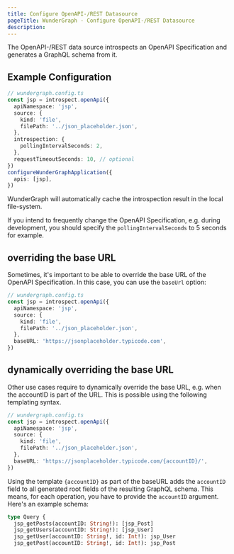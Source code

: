 ```yaml
---
title: Configure OpenAPI-/REST Datasource
pageTitle: WunderGraph - Configure OpenAPI-/REST Datasource
description:
---
```


The OpenAPI-/REST data source introspects an OpenAPI Specification and generates a GraphQL schema from it.

## Example Configuration

```typescript
// wundergraph.config.ts
const jsp = introspect.openApi({
  apiNamespace: 'jsp',
  source: {
    kind: 'file',
    filePath: '../json_placeholder.json',
  },
  introspection: {
    pollingIntervalSeconds: 2,
  },
  requestTimeoutSeconds: 10, // optional
})
configureWunderGraphApplication({
  apis: [jsp],
})
```

WunderGraph will automatically cache the introspection result in the local file-system.

If you intend to frequently change the OpenAPI Specification,
e.g. during development,
you should specify the `pollingIntervalSeconds` to 5 seconds for example.

## overriding the base URL

Sometimes, it's important to be able to override the base URL of the OpenAPI Specification.
In this case, you can use the `baseUrl` option:

```typescript
// wundergraph.config.ts
const jsp = introspect.openApi({
  apiNamespace: 'jsp',
  source: {
    kind: 'file',
    filePath: '../json_placeholder.json',
  },
  baseURL: 'https://jsonplaceholder.typicode.com',
})
```

## dynamically overriding the base URL

Other use cases require to dynamically override the base URL,
e.g. when the accountID is part of the URL.
This is possible using the following templating syntax.

```typescript
// wundergraph.config.ts
const jsp = introspect.openApi({
  apiNamespace: 'jsp',
  source: {
    kind: 'file',
    filePath: '../json_placeholder.json',
  },
  baseURL: 'https://jsonplaceholder.typicode.com/{accountID}/',
})
```

Using the template `{accountID}` as part of the baseURL adds the `accountID` field to all generated root fields of the resulting GraphQL schema.
This means, for each operation, you have to provide the `accountID` argument.
Here's an example schema:

```graphql
type Query {
  jsp_getPosts(accountID: String!): [jsp_Post]
  jsp_getUsers(accountID: String!): [jsp_User]
  jsp_getUser(accountID: String!, id: Int!): jsp_User
  jsp_getPost(accountID: String!, id: Int!): jsp_Post
```
